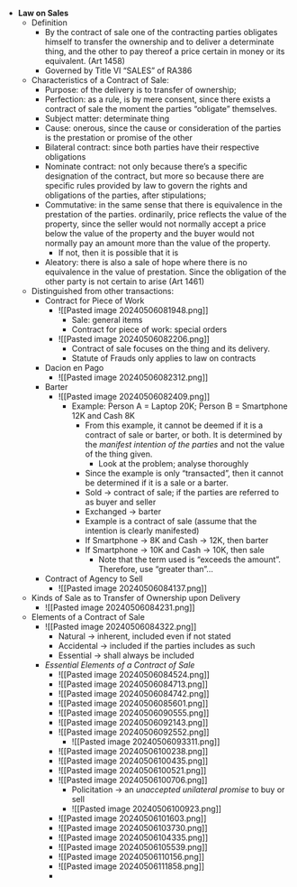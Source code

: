 - **Law on Sales**
	- Definition
		- By the contract of sale one of the contracting parties obligates himself to transfer the ownership and to deliver a determinate thing, and the other to pay thereof a price certain in money or its equivalent. (Art 1458)
		- Governed by Title VI “SALES” of RA386
	- Characteristics of a Contract of Sale:
		- Purpose: of the delivery is to transfer of ownership;
		- Perfection: as a rule, is by mere consent, since there exists a contract of sale the moment the parties “obligate” themselves.
		- Subject matter: determinate thing
		- Cause: onerous, since the cause or consideration of the parties is the prestation or promise of the other
		- Bilateral contract: since both parties have their respective obligations
		- Nominate contract: not only because there’s a specific designation of the contract, but more so because there are specific rules provided by law to govern the rights and obligations of the parties, after stipulations;
		- Commutative: in the same sense that there is equivalence in the prestation of the parties. ordinarily, price reflects the value of the property, since the seller would not normally accept a price below the value of the property and the buyer would not normally pay an amount more than the value of the property.
			- If not, then it is possible that it is 
		- Aleatory: there is also a sale of hope where there is no equivalence in the value of prestation. Since the obligation of the other party is not certain to arise (Art 1461)
	- Distinguished from other transactions:
		- Contract for Piece of Work
			- ![[Pasted image 20240506081948.png]]
				- Sale: general items
				- Contract for piece of work: special orders
			- ![[Pasted image 20240506082206.png]]
				- Contract of sale focuses on the thing and its delivery.
				- Statute of Frauds only applies to law on contracts
		- Dacion en Pago
			- ![[Pasted image 20240506082312.png]]
		- Barter
			- ![[Pasted image 20240506082409.png]]
				- Example: Person A = Laptop 20K; Person B = Smartphone 12K and Cash 8K
					- From this example, it cannot be deemed if it is a contract of sale or barter, or both. It is determined by the *manifest intention of the parties* and not the value of the thing given.
						- Look at the problem; analyse thoroughly
					- Since the example is only “transacted”, then it cannot be determined if it is a sale or a barter.
					- Sold → contract of sale; if the parties are referred to as buyer and seller
					- Exchanged → barter
					- Example is a contract of sale (assume that the intention is clearly manifested)
					- If Smartphone → 8K and Cash → 12K, then barter
					- If Smartphone → 10K and Cash → 10K, then sale
						- Note that the term used is “exceeds the amount”. Therefore, use “greater than”…
		- Contract of Agency to Sell
			- ![[Pasted image 20240506084137.png]]
	- Kinds of Sale as to Transfer of Ownership upon Delivery
		- ![[Pasted image 20240506084231.png]]
	- Elements of a Contract of Sale
		- ![[Pasted image 20240506084322.png]]
			- Natural → inherent, included even if not stated
			- Accidental → included if the parties includes as such
			- Essential → shall always be included
		- *Essential Elements of a Contract of Sale*
			- ![[Pasted image 20240506084524.png]]
			- ![[Pasted image 20240506084713.png]]
			- ![[Pasted image 20240506084742.png]]
			- ![[Pasted image 20240506085601.png]]
			- ![[Pasted image 20240506090555.png]]
			- ![[Pasted image 20240506092143.png]]
			- ![[Pasted image 20240506092552.png]]
				- ![[Pasted image 20240506093311.png]]
			- ![[Pasted image 20240506100238.png]]
			- ![[Pasted image 20240506100435.png]]
			- ![[Pasted image 20240506100521.png]]
			- ![[Pasted image 20240506100706.png]]
				- Policitation → an *unaccepted unilateral promise* to buy or sell
				- ![[Pasted image 20240506100923.png]]
			- ![[Pasted image 20240506101603.png]]
			- ![[Pasted image 20240506103730.png]]
			- ![[Pasted image 20240506104335.png]]
			- ![[Pasted image 20240506105539.png]]
			- ![[Pasted image 20240506110156.png]]
			- ![[Pasted image 20240506111858.png]]
			- 